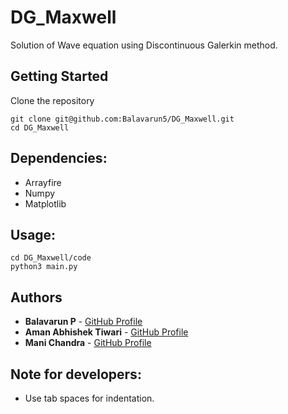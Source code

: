 # DG_Maxwell
Solution of Wave equation using Discontinuous Galerkin method.

## Getting Started

Clone the repository
```
git clone git@github.com:Balavarun5/DG_Maxwell.git
cd DG_Maxwell
```

## Dependencies:
* Arrayfire
* Numpy
* Matplotlib

## Usage:
```
cd DG_Maxwell/code
python3 main.py
```

## Authors

* **Balavarun P** - [GitHub Profile](https://github.com/Balavarun5)
* **Aman Abhishek Tiwari** - [GitHub Profile](https://github.com/amanabt)
* **Mani Chandra** - [GitHub Profile](https://github.com/mchandra)

## Note for developers:
* Use tab spaces for indentation.